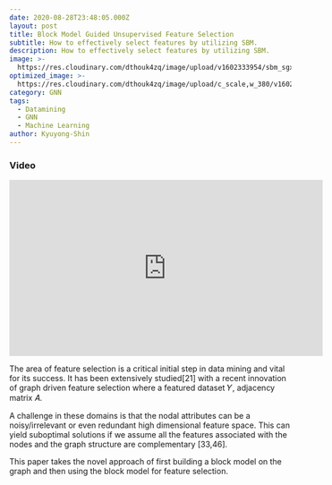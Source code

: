 ```yaml
---
date: 2020-08-28T23:48:05.000Z
layout: post
title: Block Model Guided Unsupervised Feature Selection
subtitle: How to effectively select features by utilizing SBM.
description: How to effectively select features by utilizing SBM.
image: >-
  https://res.cloudinary.com/dthouk4zq/image/upload/v1602333954/sbm_sgxps9.jpg
optimized_image: >-
  https://res.cloudinary.com/dthouk4zq/image/upload/c_scale,w_380/v1602333954/sbm_sgxps9.jpg
category: GNN
tags:
  - Datamining
  - GNN
  - Machine Learning
author: Kyuyong-Shin
---
```


### Video
<iframe width="560" height="315" src="https://www.youtube.com/embed/8LrjRoCR1kI" frameborder="0" allow="accelerometer; autoplay; clipboard-write; encrypted-media; gyroscope; picture-in-picture" allowfullscreen></iframe>

The area of feature selection is a critical initial step in data mining and vital for its success. It has been extensively studied[21] with a recent innovation of graph driven feature selection where a featured dataset 𝑌, adjacency matrix 𝐴. 

A challenge in these domains is that the nodal attributes can be a noisy/irrelevant or even redundant high dimensional feature space. This can yield suboptimal solutions if we assume all the features associated with the nodes and the graph structure are complementary [33,46]. 

This paper takes the novel approach of first building a block model on the graph and then using the block model for feature selection.
